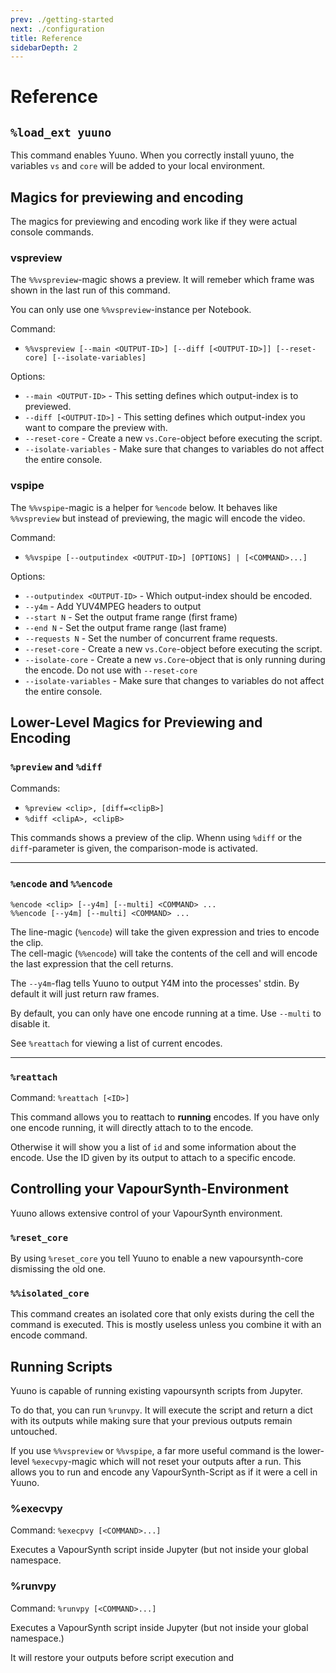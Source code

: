 ```yaml
---
prev: ./getting-started
next: ./configuration
title: Reference
sidebarDepth: 2
---
```


# Reference

## `%load_ext yuuno`
This command enables Yuuno.
When you correctly install yuuno, the variables `vs` and `core` will be added to your local environment.

## Magics for previewing and encoding

The magics for previewing and encoding work like if they were actual console commands.

### vspreview <Badge text="1.2+" />

The `%%vspreview`-magic shows a preview. It will remeber which frame was shown in the last run of this command.

You can only use one `%%vspreview`-instance per Notebook.

Command:
* `%%vspreview [--main <OUTPUT-ID>] [--diff [<OUTPUT-ID>]] [--reset-core] [--isolate-variables]`

Options:
* `--main <OUTPUT-ID>` - This setting defines which output-index is to previewed.
* `--diff [<OUTPUT-ID>]` - This setting defines which output-index you want to compare the preview with.
* `--reset-core` - Create a new `vs.Core`-object before executing the script.
* `--isolate-variables` - Make sure that changes to variables do not affect the entire console.

### vspipe <Badge text="1.2+" />

The `%%vspipe`-magic is a helper for `%encode` below. It behaves like `%%vspreview` but instead of previewing,
the magic will encode the video.

Command:
* `%%vspipe [--outputindex <OUTPUT-ID>] [OPTIONS] | [<COMMAND>...]`

Options:
* `--outputindex <OUTPUT-ID>` - Which output-index should be encoded.
* `--y4m` - Add YUV4MPEG headers to output
* `--start N` - Set the output frame range (first frame)
* `--end N` - Set the output frame range (last frame)
* `--requests N` - Set the number of concurrent frame requests.
* `--reset-core` - Create a new `vs.Core`-object before executing the script.
* `--isolate-core` - Create a new `vs.Core`-object that is only running during the encode. Do not use with `--reset-core`
* `--isolate-variables` - Make sure that changes to variables do not affect the entire console.


## Lower-Level Magics for Previewing and Encoding

### `%preview` and `%diff`

Commands:
* `%preview <clip>, [diff=<clipB>]`
* `%diff <clipA>, <clipB>` <Badge text="deprecated" type="error" />

This commands shows a preview of the clip.
Whenn using `%diff` or the `diff`-parameter is given, the comparison-mode is activated.

---

### `%encode` and `%%encode`
`%encode <clip> [--y4m] [--multi] <COMMAND> ...`  
`%%encode [--y4m] [--multi] <COMMAND> ...`

The line-magic (`%encode`) will take the given expression and tries to encode the clip.  
The cell-magic (`%%encode`) will take the contents of the cell and will encode the last expression
that the cell returns.

The `--y4m`-flag tells Yuuno to output Y4M into the processes' stdin. By default it will just return
raw frames.

By default, you can only have one encode running at a time. Use `--multi` to disable it.

See `%reattach` for viewing a list of current encodes.

---

### `%reattach` <Badge text="1.1+" />
Command: `%reattach [<ID>]`

This command allows you to reattach to **running** encodes.
If you have only one encode running, it will directly attach to to the encode.

Otherwise it will show you a list of `id` and some information about the encode.
Use the ID given by its output to attach to a specific encode.

## Controlling your VapourSynth-Environment

Yuuno allows extensive control of your VapourSynth environment.

### `%reset_core`

By using `%reset_core` you tell Yuuno to enable a new vapoursynth-core dismissing the old one.

### `%%isolated_core`

This command creates an isolated core that only exists during the cell the command is executed.
This is mostly useless unless you combine it with an encode command.

## Running Scripts

Yuuno is capable of running existing vapoursynth scripts from Jupyter.

To do that, you can run `%runvpy`. It will execute the script and return a dict with its outputs while making sure that
your previous outputs remain untouched.

If you use `%%vspreview` or `%%vspipe`, a far more useful command is the lower-level `%execvpy`-magic which will not reset your
outputs after a run. This allows you to run and encode any VapourSynth-Script as if it were a cell in Yuuno.

### %execvpy
Command: `%execpvy [<COMMAND>...]`

Executes a VapourSynth script inside Jupyter (but not inside your global namespace.

### %runvpy
Command: `%runvpy [<COMMAND>...]`

Executes a VapourSynth script inside Jupyter (but not inside your global namespace.)

It will restore your outputs before script execution and 

